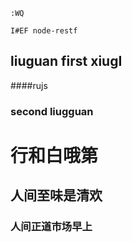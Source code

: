 	:WQ
	
	I#EF node-restf
## liuguan  first xiugI
####rujs
### second liugguan
# 行和白哦第
## 人间至味是清欢
### 人间正道市场早上
